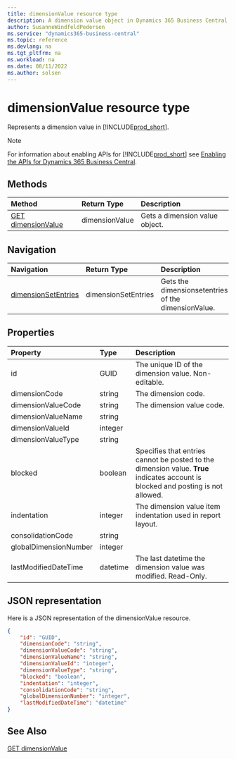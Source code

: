 ```yaml
---
title: dimensionValue resource type
description: A dimension value object in Dynamics 365 Business Central.
author: SusanneWindfeldPedersen
ms.service: "dynamics365-business-central"
ms.topic: reference
ms.devlang: na
ms.tgt_pltfrm: na
ms.workload: na
ms.date: 08/11/2022
ms.author: solsen
---
```


# dimensionValue resource type

<!-- START>DO_NOT_EDIT -->
<!-- IMPORTANT:Do not edit any of the content between here and the END>DO_NOT_EDIT. -->
Represents a dimension value in [!INCLUDE[prod_short](../../../includes/prod_short.md)].

> [!NOTE]
> For information about enabling APIs for [!INCLUDE[prod_short](../../../includes/prod_short.md)] see [Enabling the APIs for Dynamics 365 Business Central](../../../api-reference/v2.0/enabling-apis-for-dynamics-nav.md).

## Methods

| Method | Return Type|Description |
|:--------------------|:-----------|:-------------------------|
|[GET dimensionValue](../api/dynamics_dimensionvalue_get.md)|dimensionValue|Gets a dimension value object.|


## Navigation

| Navigation |Return Type| Description |
|:----------|:----------|:-----------------|
|[dimensionSetEntries](dynamics_dimensionsetentry.md)|dimensionSetEntries |Gets the dimensionsetentries of the dimensionValue.|

## Properties

| Property           | Type   |Description     |
|:-------------------|:-------|:---------------|
|id|GUID|The unique ID of the dimension value. Non-editable.|
|dimensionCode|string|The dimension code.|
|dimensionValueCode|string|The dimension value code.  |
|dimensionValueName|string||
|dimensionValueId|integer||
|dimensionValueType|string||
|blocked|boolean|Specifies that entries cannot be posted to the dimension value. **True** indicates account is blocked and posting is not allowed.|
|indentation|integer|The dimension value item indentation used in report layout.|
|consolidationCode|string||
|globalDimensionNumber|integer||
|lastModifiedDateTime|datetime|The last datetime the dimension value was modified. Read-Only.|

## JSON representation

Here is a JSON representation of the dimensionValue resource.


```json
{
    "id": "GUID",
    "dimensionCode": "string",
    "dimensionValueCode": "string",
    "dimensionValueName": "string",
    "dimensionValueId": "integer",
    "dimensionValueType": "string",
    "blocked": "boolean",
    "indentation": "integer",
    "consolidationCode": "string",
    "globalDimensionNumber": "integer",
    "lastModifiedDateTime": "datetime"
}
```
<!-- IMPORTANT: END>DO_NOT_EDIT -->

## See Also
[GET dimensionValue](../api/dynamics_dimensionvalue_get.md)
